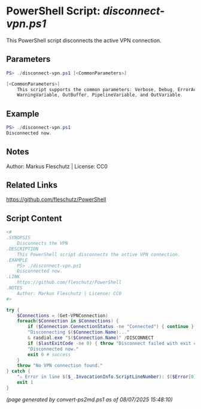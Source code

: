 PowerShell Script: *disconnect-vpn.ps1*
===================================

This PowerShell script disconnects the active VPN connection.

Parameters
----------
```powershell
PS> ./disconnect-vpn.ps1 [<CommonParameters>]

[<CommonParameters>]
    This script supports the common parameters: Verbose, Debug, ErrorAction, ErrorVariable, WarningAction, 
    WarningVariable, OutBuffer, PipelineVariable, and OutVariable.
```

Example
-------
```powershell
PS> ./disconnect-vpn.ps1
Disconnected now.

```

Notes
-----
Author: Markus Fleschutz | License: CC0

Related Links
-------------
https://github.com/fleschutz/PowerShell

Script Content
--------------
```powershell
<#
.SYNOPSIS
	Disconnects the VPN
.DESCRIPTION
	This PowerShell script disconnects the active VPN connection.
.EXAMPLE
	PS> ./disconnect-vpn.ps1
	Disconnected now.
.LINK
	https://github.com/fleschutz/PowerShell
.NOTES
	Author: Markus Fleschutz | License: CC0
#>

try {
	$Connections = (Get-VPNConnection)
	foreach($Connection in $Connections) {
		if ($Connection.ConnectionStatus -ne "Connected") { continue }
		"Disconnecting $($Connection.Name)..."
		& rasdial.exe "$($Connection.Name)" /DISCONNECT
		if ($lastExitCode -ne 0) { throw "Disconnect failed with exit code $lastExitCode" }
		"Disconnected now."
		exit 0 # success
	}
	throw "No VPN connection found."
} catch {
	"⚠️ Error in line $($_.InvocationInfo.ScriptLineNumber): $($Error[0])"
	exit 1
}
```

*(page generated by convert-ps2md.ps1 as of 08/07/2025 15:48:10)*

